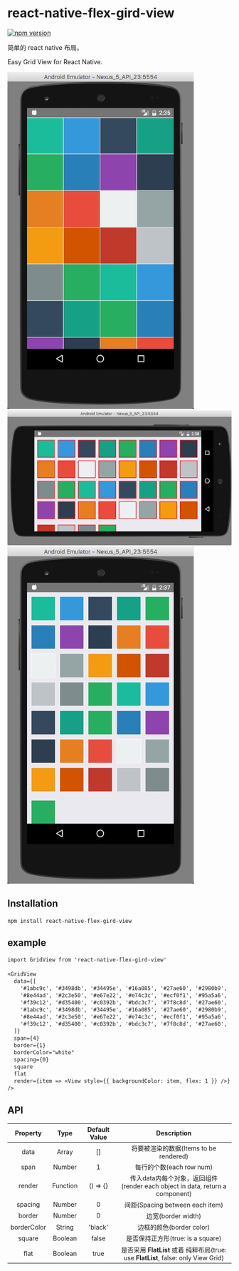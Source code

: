 # react-native-flex-gird-view

[![npm version](https://img.shields.io/npm/v/react-native-flex-gird-view.svg)](https://www.npmjs.com/package/react-native-flex-gird-view)

简单的 react native 布局。

Easy Grid View for React Native.

![screenshot](screenshot1.png)
![screenshot](screenshot2.png)
![screenshot](screenshot3.png)

## Installation

```
npm install react-native-flex-gird-view
```

## example

```
import GridView from 'react-native-flex-gird-view'

<GridView
  data={[
    '#1abc9c', '#3498db', '#34495e', '#16a085', '#27ae60', '#2980b9',
    '#8e44ad', '#2c3e50', '#e67e22', '#e74c3c', '#ecf0f1', '#95a5a6',
    '#f39c12', '#d35400', '#c0392b', '#bdc3c7', '#7f8c8d', '#27ae60',
    '#1abc9c', '#3498db', '#34495e', '#16a085', '#27ae60', '#2980b9',
    '#8e44ad', '#2c3e50', '#e67e22', '#e74c3c', '#ecf0f1', '#95a5a6',
    '#f39c12', '#d35400', '#c0392b', '#bdc3c7', '#7f8c8d', '#27ae60',
  ]}
  span={4}
  border={1}
  borderColor="white"
  spacing={0}
  square
  flat
  render={item => <View style={{ backgroundColor: item, flex: 1 }} />}
/>
```

## API

| Property | Type | Default Value | Description |
|:----:|:----:|:----:|:----:|
|data|Array|[]|将要被渲染的数据(Items to be rendered)|
|span|Number|1|每行的个数(each row num)
|render|Function|() => {}|传入data内每个对象，返回组件(render each object in data, return a component)|
|spacing|Number|0|间距(Spacing between each item)|
|border|Number|0|边宽(border width)|
|borderColor|String|'black'|边框的颜色(border color)|
|square|Boolean|false|是否保持正方形(true: is a square)|
|flat|Boolean|true|是否采用 **FlatList** 或着 纯粹布局(true: use **FlatList**, false: only View Grid)